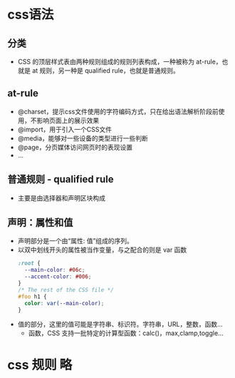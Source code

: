# css语法

## 分类
- CSS 的顶层样式表由两种规则组成的规则列表构成，一种被称为 at-rule，也就是 at 规则，另一种是 qualified rule，也就是普通规则。

## at-rule
- @charset，提示css文件使用的字符编码方式，只在给出语法解析阶段前使用，不影响页面上的展示效果
- @import，用于引入一个CSS文件
- @media，能够对一些设备的类型进行一些判断
- @page，分页媒体访问网页时的表现设置
- ...

## 普通规则 - qualified rule
- 主要是由选择器和声明区块构成

## 声明：属性和值
- 声明部分是一个由“属性: 值”组成的序列。
- 以双中划线开头的属性被当作变量，与之配合的则是 var 函数
  ```css
  :root {
    --main-color: #06c;
    --accent-color: #006;
  }
  /* The rest of the CSS file */
  #foo h1 {
    color: var(--main-color);
  }
  ```
- 值的部分，这里的值可能是字符串、标识符。字符串，URL，整数，函数...
  - 函数，CSS 支持一批特定的计算型函数：calc()，max,clamp,toggle...

# css 规则 略

# 